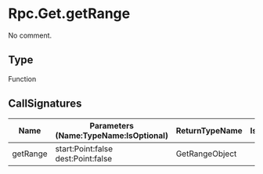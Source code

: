 # Rpc.Get.getRange

No comment.

## Type

Function

## CallSignatures

Name|Parameters (Name:TypeName:IsOptional)|ReturnTypeName|IsOptional|Comment
---|---|---|---|---
getRange|start:Point:false dest:Point:false |GetRangeObject|| 
